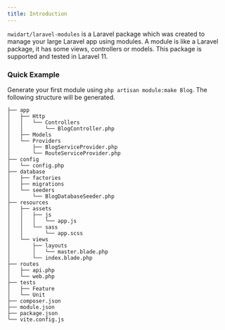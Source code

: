 ```yaml
---
title: Introduction
---
```


`nwidart/laravel-modules` is a Laravel package which was created to manage your large Laravel app using modules. A module is like a Laravel package, it has some views, controllers or models. This package is supported and tested in Laravel 11.

### Quick Example

Generate your first module using `php artisan module:make Blog`. The following structure will be generated.

```
├── app
│   ├── Http
│   │   └── Controllers
│   │       └── BlogController.php
│   ├── Models
│   └── Providers
│       ├── BlogServiceProvider.php
│       └── RouteServiceProvider.php
├── config
│   └── config.php
├── database
│   ├── factories
│   ├── migrations
│   └── seeders
│       └── BlogDatabaseSeeder.php
├── resources
│   ├── assets
│   │   ├── js
│   │   │   └── app.js
│   │   └── sass
│   │       └── app.scss
│   └── views
│       ├── layouts
│       │   └── master.blade.php
│       └── index.blade.php
├── routes
│   ├── api.php
│   └── web.php
├── tests
│   ├── Feature
│   └── Unit
├── composer.json
├── module.json
├── package.json
└── vite.config.js
```

